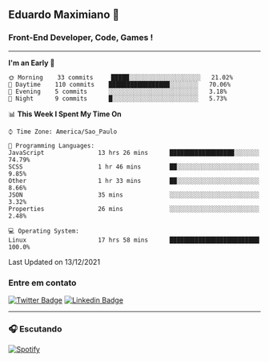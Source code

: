 ## Eduardo Maximiano 👋

### Front-End Developer, Code, Games !

---

<!--START_SECTION:waka-->
**I'm an Early 🐤** 

```text
🌞 Morning    33 commits     █████░░░░░░░░░░░░░░░░░░░░   21.02% 
🌆 Daytime    110 commits    █████████████████░░░░░░░░   70.06% 
🌃 Evening    5 commits      ░░░░░░░░░░░░░░░░░░░░░░░░░   3.18% 
🌙 Night      9 commits      █░░░░░░░░░░░░░░░░░░░░░░░░   5.73%

```


📊 **This Week I Spent My Time On** 

```text
⌚︎ Time Zone: America/Sao_Paulo

💬 Programming Languages: 
JavaScript               13 hrs 26 mins      ██████████████████░░░░░░░   74.79% 
SCSS                     1 hr 46 mins        ██░░░░░░░░░░░░░░░░░░░░░░░   9.85% 
Other                    1 hr 33 mins        ██░░░░░░░░░░░░░░░░░░░░░░░   8.66% 
JSON                     35 mins             ░░░░░░░░░░░░░░░░░░░░░░░░░   3.32% 
Properties               26 mins             ░░░░░░░░░░░░░░░░░░░░░░░░░   2.48%

💻 Operating System: 
Linux                    17 hrs 58 mins      █████████████████████████   100.0%

```


 Last Updated on 13/12/2021
<!--END_SECTION:waka-->

### Entre em contato

[![Twitter Badge](https://img.shields.io/badge/-@edmaxi-1ca0f1?style=flat-square&labelColor=1ca0f1&logo=twitter&logoColor=white&link=https://twitter.com/edmaxi)](https://twitter.com/edmaxi)
[![Linkedin Badge](https://img.shields.io/badge/-Eduardo_Maximiano-0077B5?style=flat-square&logo=Linkedin&logoColor=white&link=https://www.linkedin.com/in/maximiano-eduardo)](https://www.linkedin.com/in/maximiano-eduardo)

---

### 🎧 Escutando
[![Spotify](https://novatorem-sandy.vercel.app/api/spotify)](https://open.spotify.com/user/comgigo)
